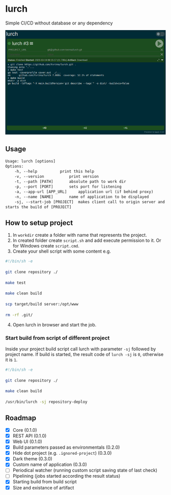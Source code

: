 # lurch

Simple CI/CD without database or any dependency

![](screenshot.png)

## Usage
```
Usage: lurch [options]
Options:
	-h, --help			print this help
	-v, --version			print version
	-t, --path [PATH]		absolute path to work dir
	-p, --port [PORT]		sets port for listening
	-a, --app-url [APP_URL]		application url (if behind proxy)
	-n, --name [NAME]		name of application to be displayed
	-sj, --start-job [PROJECT]	makes client call to origin server and starts the build of [PROJECT]
```

## How to setup project
1. In `workdir` create a folder with name that represents the project.
2. In created folder create `script.sh` and add execute permission to it. Or for Windows create `script.cmd`.
3. Create your shell script with some content e.g.
```bash
#!/bin/sh -e

git clone repository ./

make test

make clean build

scp target/build server:/opt/www

rm -rf .git/
```
4. Open lurch in browser and start the job.

### Start build from script of different project
Inside your project build script call lurch with parameter `-sj` followed by project name. If build is started, the result code of `lurch -sj` is `0`, otherwise it is `1`.

```bash
#!/bin/sh -e

git clone repository ./

make clean build

/usr/bin/lurch -sj repository-deploy

```

## Roadmap
- [x] Core (0.1.0)
- [x] REST API (0.1.0)
- [x] Web UI (0.1.0)
- [X] Build parameters passed as environmentals (0.2.0)
- [X] Hide dot project (e.g. `.ignored-project`) (0.3.0)
- [X] Dark theme (0.3.0)
- [X] Custom name of application (0.3.0)
- [ ] Periodical watcher (running custom script saving state of last check)
- [ ] Pipelining (jobs started according the result status)
- [X] Starting build from build script
- [X] Size and existance of artifact